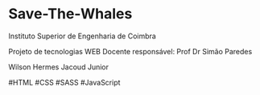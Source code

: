 # Save-The-Whales
Instituto Superior de Engenharia de Coimbra

Projeto de tecnologias WEB
Docente responsável: Prof Dr Simão Paredes

Wilson Hermes Jacoud Junior

#HTML
#CSS
#SASS
#JavaScript
